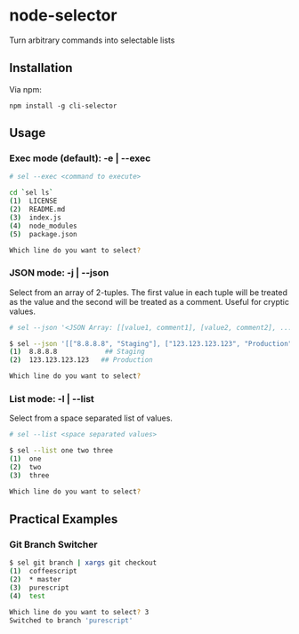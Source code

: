 # node-selector
Turn arbitrary commands into selectable lists

## Installation

Via npm:

    npm install -g cli-selector

## Usage

### Exec mode (default): -e | --exec

```bash
# sel --exec <command to execute>

cd `sel ls`
(1)  LICENSE
(2)  README.md
(3)  index.js
(4)  node_modules
(5)  package.json

Which line do you want to select?
```

### JSON mode: -j | --json

Select from an array of 2-tuples. The first value in each tuple will be treated as the value and the second will be treated as a comment. Useful for cryptic values.

```bash
# sel --json '<JSON Array: [[value1, comment1], [value2, comment2], ...]>'

$ sel --json '[["8.8.8.8", "Staging"], ["123.123.123.123", "Production"]]'
(1)  8.8.8.8            ## Staging
(2)  123.123.123.123   ## Production

Which line do you want to select?
```

### List mode: -l | --list

Select from a space separated list of values.

```bash
# sel --list <space separated values>

$ sel --list one two three
(1)  one
(2)  two
(3)  three

Which line do you want to select?
```

## Practical Examples

### Git Branch Switcher

```bash
$ sel git branch | xargs git checkout
(1)  coffeescript
(2)  * master
(3)  purescript
(4)  test

Which line do you want to select? 3
Switched to branch 'purescript'
```